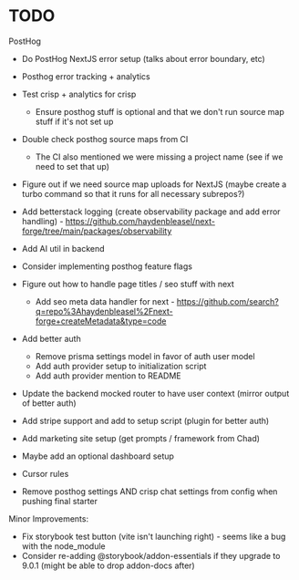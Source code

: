# TODO

PostHog

- Do PostHog NextJS error setup (talks about error boundary, etc)
- Posthog error tracking + analytics
- Test crisp + analytics for crisp
  - Ensure posthog stuff is optional and that we don't run source map stuff if it's not set up
- Double check posthog source maps from CI
  - The CI also mentioned we were missing a project name (see if we need to set that up)
- Figure out if we need source map uploads for NextJS (maybe create a turbo command so that it runs for all necessary subrepos?)

- Add betterstack logging (create observability package and add error handling) - https://github.com/haydenbleasel/next-forge/tree/main/packages/observability
- Add AI util in backend
- Consider implementing posthog feature flags
- Figure out how to handle page titles / seo stuff with next
  - Add seo meta data handler for next - https://github.com/search?q=repo%3Ahaydenbleasel%2Fnext-forge+createMetadata&type=code
- Add better auth
  - Remove prisma settings model in favor of auth user model
  - Add auth provider setup to initialization script
  - Add auth provider mention to README
- Update the backend mocked router to have user context (mirror output of better auth)
- Add stripe support and add to setup script (plugin for better auth)
- Add marketing site setup (get prompts / framework from Chad)
- Maybe add an optional dashboard setup
- Cursor rules
- Remove posthog settings AND crisp chat settings from config when pushing final starter

Minor Improvements:

- Fix storybook test button (vite isn't launching right) - seems like a bug with the node_module
- Consider re-adding @storybook/addon-essentials if they upgrade to 9.0.1 (might be able to drop addon-docs after)
